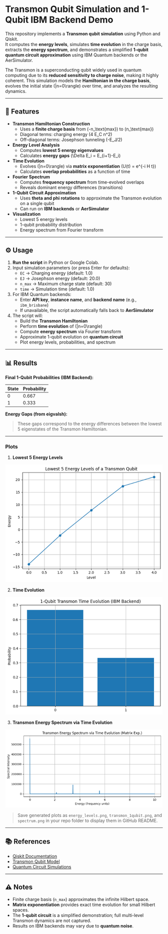 # Transmon Qubit Simulation and 1-Qubit IBM Backend Demo

This repository implements a **Transmon qubit simulation** using Python and Qiskit.  
It computes the **energy levels**, simulates **time evolution** in the charge basis, extracts the **energy spectrum**, and demonstrates a simplified **1-qubit quantum circuit approximation** using IBM Quantum backends or the AerSimulator.

The Transmon is a superconducting qubit widely used in quantum computing due to its **reduced sensitivity to charge noise**, making it highly coherent. This simulation models the **Hamiltonian in the charge basis**, evolves the initial state \(|n=0\rangle\) over time, and analyzes the resulting dynamics.

---

## 🚀 Features
- **Transmon Hamiltonian Construction**
  - Uses a **finite charge basis** from \(-n_\text{max}\) to \(n_\text{max}\)  
  - Diagonal terms: charging energy \(4 E_C n^2\)  
  - Off-diagonal terms: Josephson tunneling \(-E_J/2\)  
- **Energy Level Analysis**
  - Computes **lowest 5 energy eigenvalues**  
  - Calculates **energy gaps** \(\Delta E_i = E_{i+1}-E_i\)  
- **Time Evolution**
  - Evolves \(|n=0\rangle\) via **matrix exponentiation** \(U(t) = e^{-i H t}\)  
  - Calculates **overlap probabilities** as a function of time  
- **Fourier Spectrum**
  - Computes **frequency spectrum** from time-evolved overlaps  
  - Reveals dominant energy differences (transitions)  
- **1-Qubit Circuit Approximation**
  - Uses **theta and phi rotations** to approximate the Transmon evolution on a single qubit  
  - Can run on **IBM backends** or **AerSimulator**  
- **Visualization**
  - Lowest 5 energy levels  
  - 1-qubit probability distribution  
  - Energy spectrum from Fourier transform  

---

## ⚙️ Usage

1. **Run the script** in Python or Google Colab.
2. Input simulation parameters (or press Enter for defaults):
   - `EC` → Charging energy (default: 1.0)  
   - `EJ` → Josephson energy (default: 20.0)  
   - `n_max` → Maximum charge state (default: 30)  
   - `time` → Simulation time (default: 1.0)  
3. For IBM Quantum backends:
   - Enter **API key**, **instance name**, and **backend name** (e.g., `ibm_brisbane`)  
   - If unavailable, the script automatically falls back to **AerSimulator**  
4. The script will:
   - Build the **Transmon Hamiltonian**  
   - Perform **time evolution** of \(|n=0\rangle\)  
   - Compute **energy spectrum** via Fourier transform  
   - Approximate 1-qubit evolution on **quantum circuit**  
   - Plot energy levels, probabilities, and spectrum  

---

## 📊 Results

**Final 1-Qubit Probabilities (IBM Backend):**

| State | Probability |
|-------|-------------|
| 0     | 0.667       |
| 1     | 0.333       |

**Energy Gaps (from eigvalsh):**

> These gaps correspond to the energy differences between the lowest 5 eigenstates of the Transmon Hamiltonian.

---

### Plots

1. **Lowest 5 Energy Levels**

![Energy Levels](levels.png)

2. **Time Evolution**

![1-Qubit Probabilities](time_evolution.png)

3. **Transmon Energy Spectrum via Time Evolution**

![Spectrum](energy_vs_time.png)

> Save generated plots as `energy_levels.png`, `transmon_1qubit.png`, and `spectrum.png` in your repo folder to display them in GitHub README.

---

## 📚 References
- [Qiskit Documentation](https://qiskit.org/documentation/)  
- [Transmon Qubit Model](https://arxiv.org/abs/cond-mat/0312182)  
- [Quantum Circuit Simulations](https://qiskit.org/documentation/tutorials/circuits/1_getting_started_with_qiskit.html)  

---

## ⚠️ Notes
- Finite charge basis (`n_max`) approximates the infinite Hilbert space.  
- **Matrix exponentiation** provides exact time evolution for small Hilbert spaces.  
- The **1-qubit circuit** is a simplified demonstration; full multi-level Transmon dynamics are not captured.  
- Results on IBM backends may vary due to **quantum noise**.
